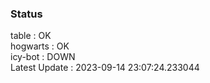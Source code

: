 ### Status


table : OK  
hogwarts : OK  
icy-bot : DOWN  
Latest Update : 2023-09-14 23:07:24.233044

